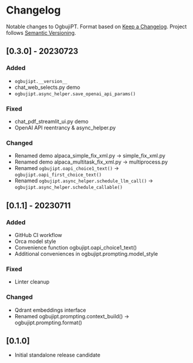 # Changelog

Notable changes to OgbujiPT. Format based on [Keep a Changelog](https://keepachangelog.com/en/1.0.0/). Project follows [Semantic Versioning](https://semver.org/spec/v2.0.0.html).

<!--
## [Unreleased]
-->
## [0.3.0] - 20230723

### Added

- `ogbujipt.__version__`
- chat_web_selects.py demo
- `ogbujipt.async_helper.save_openai_api_params()`

### Fixed

- chat_pdf_streamlit_ui.py demo
- OpenAI API reentrancy & async_helper.py

### Changed

- Renamed demo alpaca_simple_fix_xml.py → simple_fix_xml.py
- Renamed demo alpaca_multitask_fix_xml.py → multiprocess.py
- Renamed `ogbujipt.oapi_choice1_text()` → `ogbujipt.oapi_first_choice_text()`
- Renamed `ogbujipt.async_helper.schedule_llm_call()` → `ogbujipt.async_helper.schedule_callable()`

## [0.1.1] - 20230711

### Added

- GitHub CI workflow
- Orca model style
- Convenience function ogbujipt.oapi_choice1_text()
- Additional conveniences in ogbujipt.prompting.model_style

### Fixed

- Linter cleanup

### Changed

- Qdrant embeddings interface
- Renamed ogbujipt.prompting.context_build() → ogbujipt.prompting.format()

## [0.1.0]

- Initial standalone release candidate
